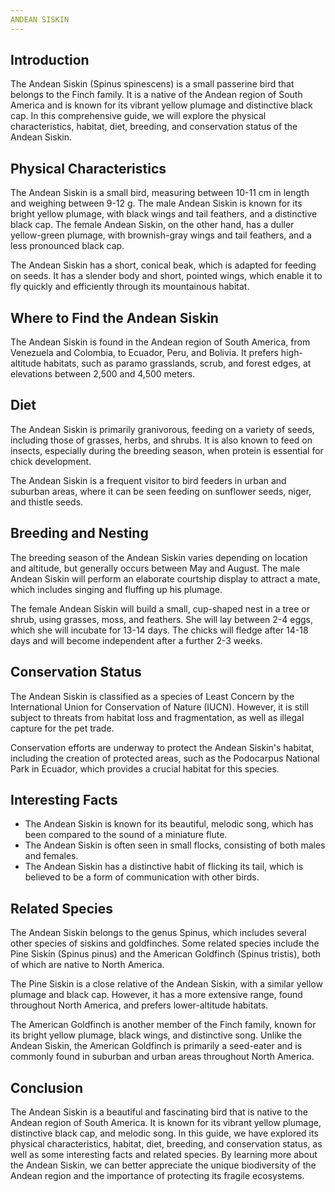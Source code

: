```yaml
---
ANDEAN SISKIN
---
```

## Introduction

The Andean Siskin (Spinus spinescens) is a small passerine bird that belongs to the Finch family. It is a native of the Andean region of South America and is known for its vibrant yellow plumage and distinctive black cap. In this comprehensive guide, we will explore the physical characteristics, habitat, diet, breeding, and conservation status of the Andean Siskin.

## Physical Characteristics

The Andean Siskin is a small bird, measuring between 10-11 cm in length and weighing between 9-12 g. The male Andean Siskin is known for its bright yellow plumage, with black wings and tail feathers, and a distinctive black cap. The female Andean Siskin, on the other hand, has a duller yellow-green plumage, with brownish-gray wings and tail feathers, and a less pronounced black cap.

The Andean Siskin has a short, conical beak, which is adapted for feeding on seeds. It has a slender body and short, pointed wings, which enable it to fly quickly and efficiently through its mountainous habitat.

## Where to Find the Andean Siskin

The Andean Siskin is found in the Andean region of South America, from Venezuela and Colombia, to Ecuador, Peru, and Bolivia. It prefers high-altitude habitats, such as paramo grasslands, scrub, and forest edges, at elevations between 2,500 and 4,500 meters.

## Diet

The Andean Siskin is primarily granivorous, feeding on a variety of seeds, including those of grasses, herbs, and shrubs. It is also known to feed on insects, especially during the breeding season, when protein is essential for chick development.

The Andean Siskin is a frequent visitor to bird feeders in urban and suburban areas, where it can be seen feeding on sunflower seeds, niger, and thistle seeds.

## Breeding and Nesting

The breeding season of the Andean Siskin varies depending on location and altitude, but generally occurs between May and August. The male Andean Siskin will perform an elaborate courtship display to attract a mate, which includes singing and fluffing up his plumage.

The female Andean Siskin will build a small, cup-shaped nest in a tree or shrub, using grasses, moss, and feathers. She will lay between 2-4 eggs, which she will incubate for 13-14 days. The chicks will fledge after 14-18 days and will become independent after a further 2-3 weeks.

## Conservation Status

The Andean Siskin is classified as a species of Least Concern by the International Union for Conservation of Nature (IUCN). However, it is still subject to threats from habitat loss and fragmentation, as well as illegal capture for the pet trade.

Conservation efforts are underway to protect the Andean Siskin's habitat, including the creation of protected areas, such as the Podocarpus National Park in Ecuador, which provides a crucial habitat for this species.

## Interesting Facts

-   The Andean Siskin is known for its beautiful, melodic song, which has been compared to the sound of a miniature flute.
-   The Andean Siskin is often seen in small flocks, consisting of both males and females.
-   The Andean Siskin has a distinctive habit of flicking its tail, which is believed to be a form of communication with other birds.

## Related Species

The Andean Siskin belongs to the genus Spinus, which includes several other species of siskins and goldfinches. Some related species include the Pine Siskin (Spinus pinus) and the American Goldfinch (Spinus tristis), both of which are native to North America.

The Pine Siskin is a close relative of the Andean Siskin, with a similar yellow plumage and black cap. However, it has a more extensive range, found throughout North America, and prefers lower-altitude habitats.

The American Goldfinch is another member of the Finch family, known for its bright yellow plumage, black wings, and distinctive song. Unlike the Andean Siskin, the American Goldfinch is primarily a seed-eater and is commonly found in suburban and urban areas throughout North America.

## Conclusion

The Andean Siskin is a beautiful and fascinating bird that is native to the Andean region of South America. It is known for its vibrant yellow plumage, distinctive black cap, and melodic song. In this guide, we have explored its physical characteristics, habitat, diet, breeding, and conservation status, as well as some interesting facts and related species. By learning more about the Andean Siskin, we can better appreciate the unique biodiversity of the Andean region and the importance of protecting its fragile ecosystems.
